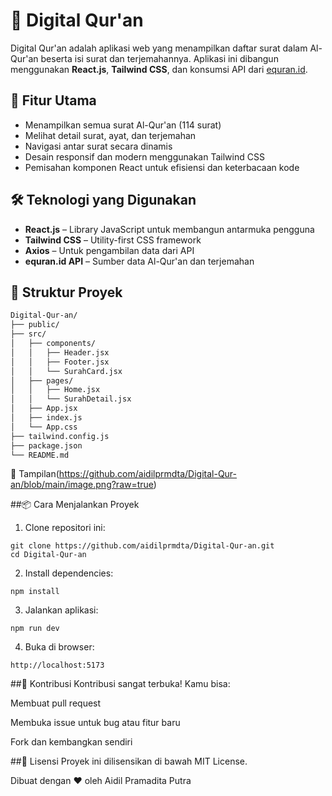 # 📖 Digital Qur'an

Digital Qur'an adalah aplikasi web yang menampilkan daftar surat dalam Al-Qur'an beserta isi surat dan terjemahannya. Aplikasi ini dibangun menggunakan **React.js**, **Tailwind CSS**, dan konsumsi API dari [equran.id](https://equran.id).

## 🚀 Fitur Utama

- Menampilkan semua surat Al-Qur'an (114 surat)
- Melihat detail surat, ayat, dan terjemahan
- Navigasi antar surat secara dinamis
- Desain responsif dan modern menggunakan Tailwind CSS
- Pemisahan komponen React untuk efisiensi dan keterbacaan kode

## 🛠️ Teknologi yang Digunakan

- **React.js** – Library JavaScript untuk membangun antarmuka pengguna
- **Tailwind CSS** – Utility-first CSS framework
- **Axios** – Untuk pengambilan data dari API
- **equran.id API** – Sumber data Al-Qur'an dan terjemahan

## 📂 Struktur Proyek

```bash
Digital-Qur-an/
├── public/
├── src/
│   ├── components/
│   │   ├── Header.jsx
│   │   ├── Footer.jsx
│   │   └── SurahCard.jsx
│   ├── pages/
│   │   ├── Home.jsx
│   │   └── SurahDetail.jsx
│   ├── App.jsx
│   ├── index.js
│   └── App.css
├── tailwind.config.js
├── package.json
└── README.md
```
📸 Tampilan(https://github.com/aidilprmdta/Digital-Qur-an/blob/main/image.png?raw=true)

##📦 Cara Menjalankan Proyek
1. Clone repositori ini:
```
git clone https://github.com/aidilprmdta/Digital-Qur-an.git
cd Digital-Qur-an
```
2. Install dependencies:
```
npm install
```
3. Jalankan aplikasi:
```
npm run dev
```
4. Buka di browser:
```
http://localhost:5173
```
##🤝 Kontribusi
Kontribusi sangat terbuka! Kamu bisa:

Membuat pull request

Membuka issue untuk bug atau fitur baru

Fork dan kembangkan sendiri

##📜 Lisensi
Proyek ini dilisensikan di bawah MIT License.

Dibuat dengan ❤️ oleh Aidil Pramadita Putra
